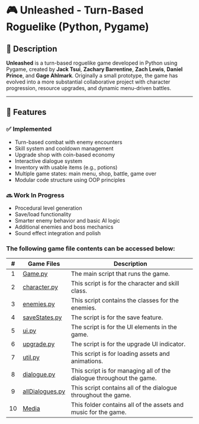 # 🎮 Unleashed - Turn-Based Roguelike (Python, Pygame)

## 📝 Description

**Unleashed** is a turn-based roguelike game developed in Python using Pygame, created by **Jack Tsui**, **Zachary Barrentine**, **Zach Lewis**, **Daniel Prince**, and **Gage Ahlmark**. Originally a small prototype, the game has evolved into a more substantial collaborative project with character progression, resource upgrades, and dynamic menu-driven battles.

---

## 🚀 Features

### ✅ Implemented
- Turn-based combat with enemy encounters
- Skill system and cooldown management
- Upgrade shop with coin-based economy
- Interactive dialogue system
- Inventory with usable items (e.g., potions)
- Multiple game states: main menu, shop, battle, game over
- Modular code structure using OOP principles

### 🔜 Work In Progress
- Procedural level generation
- Save/load functionality
- Smarter enemy behavior and basic AI logic
- Additional enemies and boss mechanics
- Sound effect integration and polish



### The following game file contents can be accessed below:

|   #   | Game Files             | Description                                        |
| :---: | ---------------- | -------------------------------------------------- |
|   1   | [Game.py](https://github.com/jtsui23-code/Unleashed-Game/blob/main/Game.py)         | The main script that runs the game.      |
|   2  | [character.py](https://github.com/jtsui23-code/Unleashed-Game/blob/main/Scripts/character.py)         | This script is for the character and skill class.      |
|   3   | [enemies.py](https://github.com/jtsui23-code/Unleashed-Game/blob/main/Scripts/enemies.py)         | This script contains the classes for the enemies.      |
|   4   | [saveStates.py](https://github.com/jtsui23-code/Unleashed-Game/blob/main/Scripts/saveStates.py)         | The script is for the save feature.      |
|   5   | [ui.py](https://github.com/jtsui23-code/Unleashed-Game/blob/main/Scripts/ui.py)         | The script is for the UI elements in the game.      |
|   6   | [upgrade.py](https://github.com/jtsui23-code/Unleashed-Game/blob/main/Scripts/upgrade.py)         | The script is for the upgrade UI indicator.      |
|   7   | [util.py](https://github.com/jtsui23-code/Unleashed-Game/blob/main/Scripts/util.py)         | This script is for loading assets and animations.      |
|   8   | [dialogue.py](https://github.com/jtsui23-code/Unleashed-Game/blob/main/Scripts/allDialogues.py)         | This script is for managing all of the dialogue throughout the game.      |
|   9   | [allDialogues.py](https://github.com/jtsui23-code/Unleashed-Game/blob/main/Game.py)         | This script contains all of the dialogue throughout the game.      |
|   10   | [Media](https://github.com/jtsui23-code/Unleashed-Game/tree/main/Media) | This folder contains all of the assets and music for the game. |
